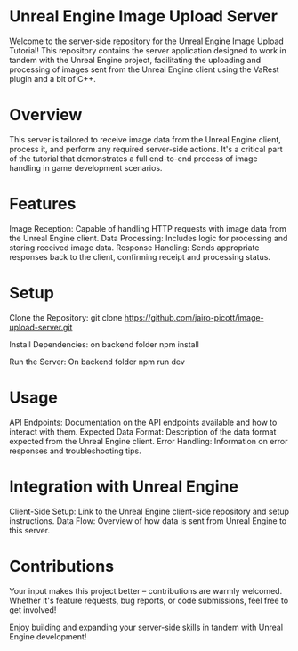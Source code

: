 # Unreal Engine Image Upload Server
Welcome to the server-side repository for the Unreal Engine Image Upload Tutorial! This repository contains the server application designed to work in tandem with the Unreal Engine project, facilitating the uploading and processing of images sent from the Unreal Engine client using the VaRest plugin and a bit of C++.

# Overview
This server is tailored to receive image data from the Unreal Engine client, process it, and perform any required server-side actions. It's a critical part of the tutorial that demonstrates a full end-to-end process of image handling in game development scenarios.

# Features
Image Reception: Capable of handling HTTP requests with image data from the Unreal Engine client.
Data Processing: Includes logic for processing and storing received image data.
Response Handling: Sends appropriate responses back to the client, confirming receipt and processing status.

# Setup
Clone the Repository: git clone https://github.com/jairo-picott/image-upload-server.git

Install Dependencies: on backend folder npm install

Run the Server: On backend folder npm run dev

# Usage
API Endpoints: Documentation on the API endpoints available and how to interact with them.
Expected Data Format: Description of the data format expected from the Unreal Engine client.
Error Handling: Information on error responses and troubleshooting tips.

# Integration with Unreal Engine
Client-Side Setup: Link to the Unreal Engine client-side repository and setup instructions.
Data Flow: Overview of how data is sent from Unreal Engine to this server.

# Contributions
Your input makes this project better – contributions are warmly welcomed. Whether it's feature requests, bug reports, or code submissions, feel free to get involved!

Enjoy building and expanding your server-side skills in tandem with Unreal Engine development!
